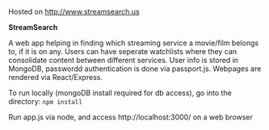 Hosted on http://www.streamsearch.us

**StreamSearch**

A web app helping in finding which streaming service a movie/film belongs to, if it is on any. Users can have seperate watchlists where they can consolidate content between different services. User info is stored in MongoDB, passwordd authentication is done via passport.js. Webpages are rendered via React/Express.

To run locally (mongoDB install required for db access), go into the directory:
`npm install`

Run app.js via node, and access http://localhost:3000/ on a web browser
